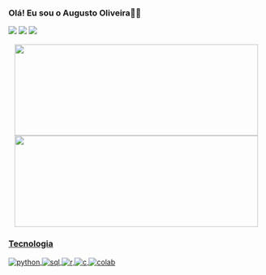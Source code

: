 ### Olá! Eu sou o Augusto Oliveira✋🏻
<div align="left">
    <a href="https://github.com/gut0oliveira">
    <a href="https://www.linkedin.com/in/augusto-os/"><img src="https://img.shields.io/badge/LinkedIn-0077B5?style=for-the-badge&logo=linkedin&logoColor=white"></a>
    <a href="mailto:augusto010oliveira@gmail.com"><img src="https://img.shields.io/badge/Gmail-D14836?style=for-the-badge&logo=gmail&logoColor=white"></a>
    <a href="https://www.instagram.com/augusto__olv"><img src="https://img.shields.io/badge/Instagram-E4405F?style=for-the-badge&logo=instagram&logoColor=white"></a>
</div><br/>

<div align="center">
    <a href="https://github.com/gut0oliveira">
    <img width ="480em" height="180em" src="https://github-readme-stats.vercel.app/api?username=gut0oliveira&show_icons=true&theme=midnight-purple"/>
    <img width ="480em" height="180em" src="https://github-readme-stats.vercel.app/api/top-langs/?username=gut0oliveira&layout=compact&langs_count=7&theme=midnight-purple"/>
</div>

### Tecnologia
<div style="display: inline_block">
    <img align="center" alt="python" src="https://img.shields.io/badge/Python-3776AB?style=for-the-badge&logo=python&logoColor=white"/>
    <img align="center" alt="sql" src="https://img.shields.io/badge/MySQL-005C84?style=for-the-badge&logo=mysql&logoColor=white"/>
    <img align="center" alt="r" src="https://img.shields.io/badge/R-276DC3?style=for-the-badge&logo=r&logoColor=white"/>
    <img align="center" alt="c" src="https://img.shields.io/badge/C-00599C?style=for-the-badge&logo=c&logoColor=white"/>
    <img align="center" alt="colab" src="https://img.shields.io/badge/Colab-F9AB00?style=for-the-badge&logo=googlecolab&color=525252"/>
</div>
